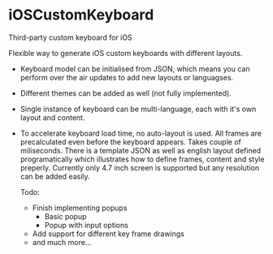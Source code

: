 # iOSCustomKeyboard
Third-party custom keyboard for iOS

Flexible way to generate iOS custom keyboards with different layouts.

- Keyboard model can be initialised from JSON, which means you can perform over the air updates to add new layouts or languagses.
- Different themes can be added as well (not fully implemented).
- Single instance of keyboard can be multi-language, each with it's own layout and content.


- To accelerate keyboard load time, no auto-layout is used. All frames are precalculated even before the keyboard appears.
  Takes couple of miliseconds. There is a template JSON as well as english layout defined programatically which illustrates 
  how to define frames, content and style preperly. Currently only 4.7 inch screen is supported but any resolution can be added easily.
  
  
  Todo: 
   - Finish implementing popups
     - Basic popup
     - Popup with input options
   - Add support for different key frame drawings
   - and much more...
